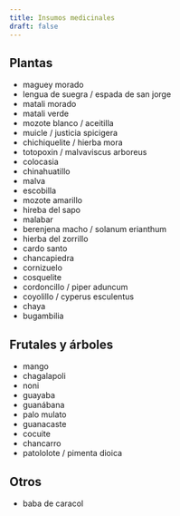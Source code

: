 ```yaml
---
title: Insumos medicinales
draft: false
---
```


## Plantas

- maguey morado
- lengua de suegra / espada de san jorge
- matali morado
- matali verde
- mozote blanco / aceitilla
- muicle / justicia spicigera
- chichiquelite / hierba mora
- totopoxin / malvaviscus arboreus 
- colocasia
- chinahuatillo
- malva
- escobilla
- mozote amarillo
- hireba del sapo
- malabar
- berenjena macho / solanum erianthum
- hierba del zorrillo
- cardo santo
- chancapiedra
- cornizuelo
- cosquelite
- cordoncillo / piper aduncum
- coyolillo / cyperus esculentus
- chaya
- bugambilia

## Frutales y árboles

- mango
- chagalapoli
- noni
- guayaba
- guanábana
- palo mulato
- guanacaste
- cocuite
- chancarro
- patololote / pimenta dioica

## Otros

- baba de caracol

